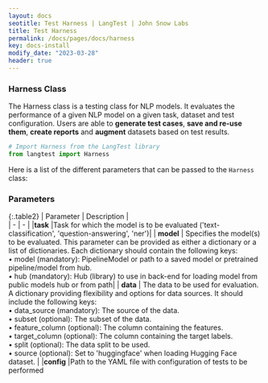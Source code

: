 ```yaml
---
layout: docs
seotitle: Test Harness | LangTest | John Snow Labs
title: Test Harness
permalink: /docs/pages/docs/harness
key: docs-install
modify_date: "2023-03-28"
header: true
---
```


<div class="main-docs" markdown="1"><div class="h3-box" markdown="1">

### Harness Class

The Harness class is a testing class for NLP models. It evaluates the performance of a given NLP model on a given task, dataset and test configuration. Users are able to **generate test cases**, **save and re-use them**, **create reports** and **augment** datasets based on test results.

```python
# Import Harness from the LangTest library
from langtest import Harness
```

Here is a list of the different parameters that can be passed to the `Harness` class:

</div><div class="h3-box" markdown="1">

### Parameters
 

{:.table2}
| Parameter   | Description |  
| - | - | 
|**task**     |Task for which the model is to be evaluated ('text-classification', 'question-answering', 'ner')|
| **model**     | Specifies the model(s) to be evaluated. This parameter can be provided as either a dictionary or a list of dictionaries. Each dictionary should contain the following keys: <BR>• model (mandatory): 	PipelineModel or path to a saved model or pretrained pipeline/model from hub.<BR>• hub (mandatory): Hub (library) to use in back-end for loading model from public models hub or from path|
| **data**      | The data to be used for evaluation. A dictionary providing flexibility and options for data sources. It should include the following keys: <BR>• data_source (mandatory): The source of the data.<BR>• subset (optional): The subset of the data.<BR>• feature_column (optional): The column containing the features.<BR>• target_column (optional): The column containing the target labels.<BR>• split (optional): The data split to be used.<BR>• source (optional): Set to 'huggingface' when loading Hugging Face dataset. |
|**config**   |Path to the YAML file with configuration of tests to be performed

</div></div>